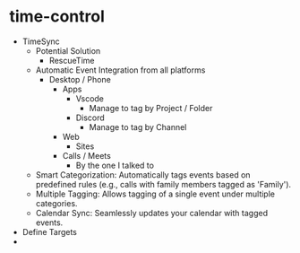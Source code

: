 # time-control
- TimeSync
  - Potential Solution
    - RescueTime
  - Automatic Event Integration from all platforms
    - Desktop / Phone
      - Apps
        - Vscode
          - Manage to tag by Project / Folder
        - Discord
          - Manage to tag by Channel
      - Web
        - Sites
      - Calls / Meets
        - By the one I talked to
  - Smart Categorization: Automatically tags events based on predefined rules (e.g., calls with family members tagged as 'Family').
  - Multiple Tagging: Allows tagging of a single event under multiple categories.
  - Calendar Sync: Seamlessly updates your calendar with tagged events.
- Define Targets
- 
